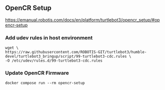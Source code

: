 ## OpenCR Setup
https://emanual.robotis.com/docs/en/platform/turtlebot3/opencr_setup/#opencr-setup


### Add udev rules in host environment

```
wget \
https://raw.githubusercontent.com/ROBOTIS-GIT/turtlebot3/humble-devel/turtlebot3_bringup/script/99-turtlebot3-cdc.rules \
-O /etc/udev/rules.d/99-turtlebot3-cdc.rules
```

### Update OpenCR Firmware
```
docker compose run --rm opencr-setup
```
